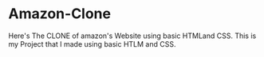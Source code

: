 # Amazon-Clone
Here's The CLONE of amazon's Website using basic HTMLand CSS.
This is my Project that I made using basic HTLM and CSS.
